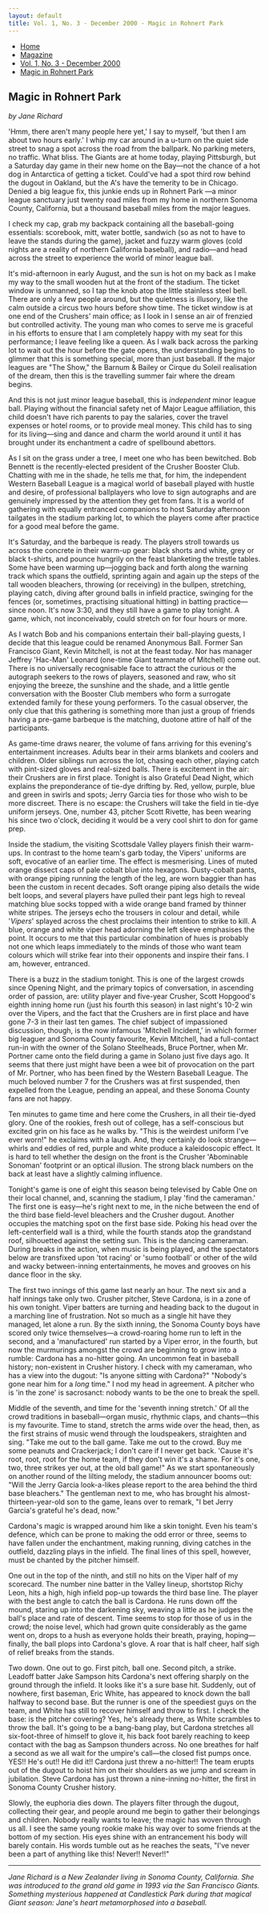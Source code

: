 ```yaml
---
layout: default
title: Vol. 1, No. 3 - December 2000 - Magic in Rohnert Park
---
```

<nav class="breadcrumb" aria-label="breadcrumbs">
  <ul>
    <li><a href="{{ site.url }}{{ site.baseurl }}/index.html">Home</a></li>
    <li><a href="../magazine-home.html">Magazine</a></li>
    <li><a href="bi_vol_1_no_3_home.html">Vol. 1, No. 3 - December 2000</a></li>
    <li class="is-active"><a href="#" aria-current="page">Magic in Rohnert Park</a></li>
  </ul>
</nav>

<section class="storycontent">
  <h1>Magic in Rohnert Park</h1>
  <p><em>by Jane Richard</em></P>

  <p>
    'Hmm, there aren't many people here yet,' I say to myself, 'but then I am about two hours early.'   I whip my car around in a u-turn on the quiet side street to snag a spot across the road from the ballpark.  No parking meters, no traffic.  What bliss.  The Giants are at home today, playing Pittsburgh, but a Saturday day game in their new home on the Bay&mdash;not the chance of a hot dog in Antarctica of getting a ticket.  Could've had a spot third row behind the dugout in Oakland, but the A's have the temerity to be in Chicago.  Denied a big league fix, this junkie ends up in Rohnert Park &mdash;a minor league sanctuary just twenty road miles from my home in northern Sonoma County, California, but a thousand baseball miles from the major leagues.
  </p>

  <p>
    I check my cap, grab my backpack containing all the baseball-going essentials: scorebook, mitt, water bottle, sandwich (so as not to have to leave the stands during the game), jacket and fuzzy warm gloves (cold nights are a reality of northern California baseball), and radio&mdash;and head across the street to experience the world of minor league ball.
  </p>

  <p>
    It's mid-afternoon in early August, and the sun is hot on my back as I make my way to the small wooden hut at the front of the stadium.   The ticket window is unmanned, so I tap the knob atop the little stainless steel bell.  There are only a few people around, but the quietness is illusory, like the calm outside a circus two hours before show time.  The ticket window is at one end of the Crushers' main office; as I look in I sense an air of frenzied but controlled activity.  The young man who comes to serve me is graceful in his efforts to ensure that I am completely happy with my seat for this performance; I leave feeling like a queen.  As I walk back across the parking lot to wait out the hour before the gate opens, the understanding begins to glimmer that this is something special, more than just baseball.  If the major leagues are "The Show," the Barnum & Bailey or Cirque du Soleil realisation of the dream, then this is the travelling summer fair where the dream begins.
  </p>

  <p>
    And this is not just minor league baseball, this is <em>independent</em> minor league ball.  Playing without the financial safety net of Major League affiliation, this child doesn't have rich parents to pay the salaries, cover the travel expenses or hotel rooms, or to provide meal money.  This child has to sing for its living&mdash;sing and dance and charm the world around it until it has brought under its enchantment a cadre of spellbound abettors.
  </p>

  <p>
  As I sit on the grass under a tree, I meet one who has been bewitched.  Bob Bennett is the recently-elected president of the Crusher Booster Club.  Chatting with me in the shade, he tells me that, for him, the independent Western Baseball League is a magical world of baseball played with hustle and desire, of professional ballplayers who love to sign autographs and are genuinely impressed by the attention they get from fans.  It is a world of gathering with equally entranced companions to host Saturday afternoon tailgates in the stadium parking lot, to which the players come after practice for a good meal before the game.
  </p>

  <p>
    It's Saturday, and the barbeque is ready.  The players stroll towards us across the concrete in their warm-up gear: black shorts and white, grey or black t-shirts, and pounce hungrily on the feast blanketing the trestle tables.  Some have been warming up&mdash;jogging back and forth along the warning track which spans the outfield, sprinting again and again up the steps of the tall wooden bleachers, throwing (or receiving) in the bullpen, stretching, playing catch, diving after ground balls in infield practice, swinging for the fences (or, sometimes, practising situational hitting) in batting practice&mdash;since noon.  It's now 3:30, and they still have a game to play tonight.  A game, which, not inconceivably, could stretch on for four hours or more.
  </p>

  <p>
    As I watch Bob and his companions entertain their ball-playing guests, I decide that this league could be renamed Anonymous Ball.  Former San Francisco Giant, Kevin Mitchell, is not at the feast today.  Nor has manager Jeffrey 'Hac-Man' Leonard (one-time Giant teammate of Mitchell) come out.  There is no universally recognisable face to attract the curious or the autograph seekers to the rows of players, seasoned and raw, who sit enjoying the breeze, the sunshine and the shade, and a little gentle conversation with the Booster Club members who form a surrogate extended family for these young performers.  To the casual observer, the only clue that this gathering is something more than just a group of friends having a pre-game barbeque is the matching, duotone attire of half of the participants.
  </p>

  <p>
    As game-time draws nearer, the volume of fans arriving for this evening's entertainment increases.  Adults bear in their arms blankets and coolers and children.  Older siblings run across the lot, chasing each other, playing catch with pint-sized gloves and real-sized balls.  There is excitement in the air: their Crushers are in first place.  Tonight is also Grateful Dead Night, which explains the preponderance of tie-dye drifting by.  Red, yellow, purple, blue and green in swirls and spots; Jerry Garcia ties for those who wish to be more discreet.  There is no escape: the Crushers will take the field in tie-dye uniform jerseys.  One, number 43, pitcher Scott Rivette, has been wearing his since two o'clock, deciding it would be a very cool shirt to don for game prep.
  </p>

  <p>
    Inside the stadium, the visiting Scottsdale Valley players finish their warm-ups.  In contrast to the home team's garb today, the Vipers' uniforms are soft, evocative of an earlier time.  The effect is mesmerising.  Lines of muted orange dissect caps of pale cobalt blue into hexagons.  Dusty-cobalt pants, with orange piping running the length of the leg, are worn baggier than has been the custom in recent decades.  Soft orange piping also details the wide belt loops, and several players have pulled their pant legs high to reveal matching blue socks topped with a wide orange band framed by thinner white stripes.  The jerseys echo the trousers in colour and detail, while '<em>Vipers</em>' splayed across the chest proclaims their intention to strike to kill.  A blue, orange and white viper head adorning the left sleeve emphasises the point.  It occurs to me that this particular combination of hues is probably not one which leaps immediately to the minds of those who want team colours which will strike fear into their opponents and inspire their fans.  I am, however, entranced.
  </p>

  <p>
    There is a buzz in the stadium tonight.  This is one of the largest crowds since Opening Night, and the primary topics of conversation, in ascending order of passion, are: utility player and five-year Crusher, Scott Hopgood's eighth inning home run (just his fourth this season) in last night's 10-2 win over the Vipers, and the fact that the Crushers are in first place and have gone 7-3 in their last ten games.  The chief subject of impassioned discussion, though, is the now infamous 'Mitchell Incident,' in which former big leaguer and Sonoma County favourite, Kevin Mitchell, had a full-contact run-in with the owner of the Solano Steelheads, Bruce Portner, when Mr. Portner came onto the field during a game in Solano just five days ago.  It seems that there just might have been a wee bit of provocation on the part of Mr. Portner, who has been fined by the Western Baseball League.  The much beloved number 7 for the Crushers was at first suspended, then expelled from the League, pending an appeal, and these Sonoma County fans are not happy.
  </p>

  <p>
    Ten minutes to game time and here come the Crushers, in all their tie-dyed glory.  One of the rookies, fresh out of college, has a self-conscious but excited grin on his face as he walks by.  "This is the weirdest uniform I've ever worn!" he exclaims with a laugh.  And, they certainly do look strange&mdash;whirls and eddies of red, purple and white produce a kaleidoscopic effect.  It is hard to tell whether the design on the front is the Crusher 'Abominable Sonoman' footprint or an optical illusion.  The strong black numbers on the back at least have a slightly calming influence.
  </p>

  <p>
    Tonight's game is one of eight this season being televised by Cable One on their local channel, and, scanning the stadium, I play 'find the cameraman.'  The first one is easy&mdash;he's right next to me, in the niche between the end of the third base field-level bleachers and the Crusher dugout.  Another occupies the matching spot on the first base side.  Poking his head over the left-centerfield wall is a third, while the fourth stands atop the grandstand roof, silhouetted against the setting sun.  This is the dancing cameraman.  During breaks in the action, when music is being played, and the spectators below are transfixed upon 'tot racing' or 'sumo football' or other of the wild and wacky between-inning entertainments, he moves and grooves on his dance floor in the sky.
  </p>

  <p>
    The first two innings of this game last nearly an hour.  The next six and a half innings take only two.  Crusher pitcher, Steve Cardona, is in a zone of his own tonight.  Viper batters are turning and heading back to the dugout in a marching line of frustration.  Not so much as a single hit have they managed, let alone a run.  By the sixth inning, the Sonoma County boys have scored only twice themselves&mdash;a crowd-roaring home run to left in the second, and a 'manufactured' run started by a Viper error, in the fourth, but now the murmurings amongst the crowd are beginning to grow into a rumble: Cardona has a no-hitter going.  An uncommon feat in baseball history; non-existent in Crusher history.  I check with my cameraman, who has a view into the dugout: "Is anyone sitting with Cardona?"  "Nobody's gone near him for a <em>long</em> time."  I nod my head in agreement.  A pitcher who is 'in the zone' is sacrosanct: nobody wants to be the one to break the spell.
  </p>

  <p>
    Middle of the seventh, and time for the 'seventh inning stretch.'  Of all the crowd traditions in baseball&mdash;organ music, rhythmic claps, and chants&mdash;this is my favourite.  Time to stand, stretch the arms wide over the head, then, as the first strains of music wend through the loudspeakers, straighten and sing.  "Take me out to the ball game.  Take me out to the crowd.  Buy me some peanuts and Crackerjack; I don't care if I never get back.  'Cause it's root, root, root for the home team, if they don't win it's a shame.   For it's one, two, three strikes yer out, at the old ball game!"  As we start spontaneously on another round of the lilting melody, the stadium announcer booms out:  "Will the Jerry Garcia look-a-likes please report to the area behind the third base bleachers."  The gentleman next to me, who has brought his almost-thirteen-year-old son to the game, leans over to remark, "I bet Jerry Garcia's grateful he's dead, now."
  </p>

  <p>
    Cardona's magic is wrapped around him like a skin tonight.  Even his team's defence, which can be prone to making the odd error or three, seems to have fallen under the enchantment, making running, diving catches in the outfield, dazzling plays in the infield.  The final lines of this spell, however, must be chanted by the pitcher himself.
  </p>

  <p>
    One out in the top of the ninth, and still no hits on the Viper half of my scorecard.  The number nine batter in the Valley lineup, shortstop Richy Leon, hits a high, high infield pop-up towards the third base line.  The player with the best angle to catch the ball is Cardona.  He runs down off the mound, staring up into the darkening sky, weaving a little as he judges the ball's place and rate of descent.  Time seems to stop for those of us in the crowd; the noise level, which had grown quite considerably as the game went on, drops to a hush as everyone holds their breath, praying, hoping&mdash;finally, the ball plops into Cardona's glove.  A roar that is half cheer, half sigh of relief breaks from the stands.
  </p>

  <p>
    Two down.  One out to go.  First pitch, ball one.  Second pitch, a strike.  Leadoff batter Jake Sampson hits Cardona's next offering sharply on the ground through the infield.  It looks like it's a sure base hit.  Suddenly, out of nowhere, first baseman, Eric White, has appeared to knock down the ball halfway to second base.  But the runner is one of the speediest guys on the team, and White has still to recover himself and throw to first.  I check the base: is the pitcher covering?  Yes, he's already there, as White scrambles to throw the ball.  It's going to be a bang-bang play, but Cardona stretches all six-foot-three of himself to glove it, his back foot barely reaching to keep contact with the bag as Sampson thunders across.  No one breathes for half a second as we all wait for the umpire's call&mdash;the closed fist pumps once.  YES!!  He's out!!  He did it!!  Cardona just threw a no-hitter!!  The team erupts out of the dugout to hoist him on their shoulders as we jump and scream in jubilation.  Steve Cardona has just thrown a nine-inning no-hitter, the first in Sonoma County Crusher history.
  </p>

  <p>
    Slowly, the euphoria dies down.  The players filter through the dugout, collecting their gear, and people around me begin to gather their belongings and children.  Nobody really wants to leave; the magic has woven through us all.  I see the same young rookie make his way over to some friends at the bottom of my section.  His eyes shine with an entrancement his body will barely contain.   His words tumble out as he reaches the seats, "I've never been a part of anything like this!  Never!!  Never!!"
  </p>

  <hr />

  <p>
    <em>Jane Richard is a New Zealander living in Sonoma County, California.  She was introduced to the grand old game in 1993 via the San Francisco Giants.  Something mysterious happened at Candlestick Park during that magical Giant season:  Jane's heart metamorphosed into a baseball.</em>
  </p>

</section>
